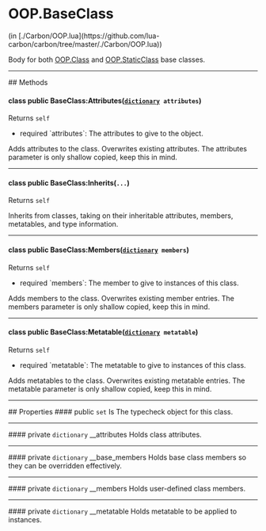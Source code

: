 <h1 class="class-title">OOP.BaseClass</h1>
<span class="file-link">(in [./Carbon/OOP.lua](https://github.com/lua-carbon/carbon/tree/master/./Carbon/OOP.lua))</span><br/>

Body for both <a href="Classes/OOP.Class">OOP.Class</a> and <a href="Classes/OOP.StaticClass">OOP.StaticClass</a> base classes.


<hr />
## Methods
<h4 class="method-name"><span class="doc-scope doc-class">class</span> <span class="doc-visibility doc-public">public</span> BaseClass:Attributes(<code><a href="Types#dictionary">dictionary</a> attributes</code>)</h4>
<p class="method-returns bold">Returns <code>self</code></p>
<ul class="doc-arg-list">
<li><span class="doc-arg-level doc-required">required</span>  `attributes`: The attributes to give to the object.</li>
</ul>

Adds attributes to the class. Overwrites existing attributes.
The attributes parameter is only shallow copied, keep this in mind.
<hr/>
<h4 class="method-name"><span class="doc-scope doc-class">class</span> <span class="doc-visibility doc-public">public</span> BaseClass:Inherits(<code>...</code>)</h4>
<p class="method-returns bold">Returns <code>self</code></p>
<ul class="doc-arg-list">

</ul>

Inherits from classes, taking on their inheritable attributes, members, metatables, and type information.
<hr/>
<h4 class="method-name"><span class="doc-scope doc-class">class</span> <span class="doc-visibility doc-public">public</span> BaseClass:Members(<code><a href="Types#dictionary">dictionary</a> members</code>)</h4>
<p class="method-returns bold">Returns <code>self</code></p>
<ul class="doc-arg-list">
<li><span class="doc-arg-level doc-required">required</span>  `members`: The member to give to instances of this class.</li>
</ul>

Adds members to the class. Overwrites existing member entries.
The members parameter is only shallow copied, keep this in mind.
<hr/>
<h4 class="method-name"><span class="doc-scope doc-class">class</span> <span class="doc-visibility doc-public">public</span> BaseClass:Metatable(<code><a href="Types#dictionary">dictionary</a> metatable</code>)</h4>
<p class="method-returns bold">Returns <code>self</code></p>
<ul class="doc-arg-list">
<li><span class="doc-arg-level doc-required">required</span>  `metatable`: The metatable to give to instances of this class.</li>
</ul>

Adds metatables to the class. Overwrites existing metatable entries.
The metatable parameter is only shallow copied, keep this in mind.

<hr />
## Properties
#### <span class="doc-visibility doc-public">public</span> <code>set</code> Is
The typecheck object for this class.
<hr/>
#### <span class="doc-visibility doc-private">private</span> <code>dictionary</code> __attributes
Holds class attributes.
<hr/>
#### <span class="doc-visibility doc-private">private</span> <code>dictionary</code> __base_members
Holds base class members so they can be overridden effectively.
<hr/>
#### <span class="doc-visibility doc-private">private</span> <code>dictionary</code> __members
Holds user-defined class members.
<hr/>
#### <span class="doc-visibility doc-private">private</span> <code>dictionary</code> __metatable
Holds metatable to be applied to instances.